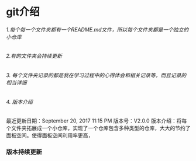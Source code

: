 # git介绍

###### 1.每个每一个文件夹都有一个README.md文件，所以每个文件夹都是一个独立的小仓库

###### 2.有的文件夹会持续更新

###### 3. 每个文件夹记录的都是我在学习过程中的心得体会和相关记录等，而且记录的相当详细
###### 4. 版本介绍
最近更新日期：September 20, 2017 11:15 PM
版本号：V2.0.0
版本介绍：将每个文件夹拓展成一个小仓库，实现了一个仓库包含多种类型的仓库，大大的节约了面板空间。使得面板空间利用率更高，

### 版本持续更新